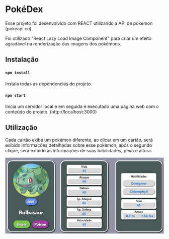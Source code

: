 # PokéDex

Esse projeto foi desenvolvido com REACT utilizando a API de pokemon (pokeapi.co).

Foi utilizado "React Lazy Load Image Component" para criar um efeito agradável na renderização das imagens dos pokémons.


## Instalação


#### ``npm install``

Instala todas as dependencias do projeto.

#### `npm start`

Inicia um servidor local e em seguida é executado uma página web com o conteúdo do projeto. (http://localhost:3000)



## Utilização

Cada cartão exibe um pokémon diferente, ao clicar em um cartão, será exibido informações detalhadas sobre esse pokémon, após o segundo clique, será exibido as informações de suas habilidades, peso e altura.

![alt text](public/demo-card.jpg)